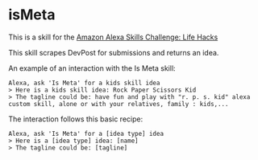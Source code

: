 # isMeta
This is a skill for the [Amazon Alexa Skills Challenge: Life Hacks](https://alexalifehacks.devpost.com/)

This skill scrapes DevPost for submissions and returns an idea.

An example of an interaction with the Is Meta skill:

    Alexa, ask 'Is Meta' for a kids skill idea  
    > Here is a kids skill idea: Rock Paper Scissors Kid
    > The tagline could be: have fun and play with "r. p. s. kid" alexa custom skill, alone or with your relatives, family : kids,...

The interaction follows this basic recipe:

    Alexa, ask 'Is Meta' for a [idea type] idea
    > Here is a [idea type] idea: [name]
    > The tagline could be: [tagline]
